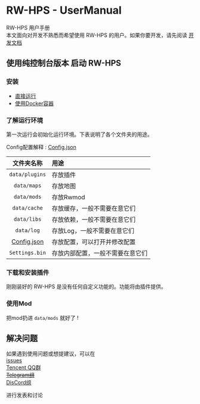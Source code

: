 # RW-HPS - UserManual

RW-HPS 用户手册  
本文面向对开发不熟悉而希望使用 RW-HPS 的用户。如果你要开发，请先阅读 [开发文档](../plugin/README.md)

## 使用纯控制台版本 启动 RW-HPS
### 安装
* [直接运行](Run.md)
* [使用Docker容器](../../../docker/README.md)

### 了解运行环境
第一次运行会初始化运行环境。下表说明了各个文件夹的用途。

Config配置解释 : [Config.json](Config.md)  

|          文件夹名称           | 用途               |
|:------------------------:|:-----------------|
|      `data/plugins`      | 存放插件             |
|       `data/maps`        | 存放地图             |
|       `data/mods`        | 存放Rwmod          |
|       `data/cache`       | 存放缓存，一般不需要在意它们   |
|       `data/libs`        | 存放依赖，一般不需要在意它们   |
|        `data/log`        | 存放Log，一般不需要在意它们  |
| [Config.json](Config.md) | 存放配置，可以打开并修改配置   |
|      `Settings.bin`      | 存放内部配置，一般不需要在意它们 |

### 下载和安装插件
刚刚装好的 RW-HPS 是没有任何自定义功能的。功能将由插件提供。

### 使用Mod
把mod扔进 `data/mods` 就好了 !

## 解决问题

如果遇到使用问题或想提建议，可以在  
[issues](https://github.com/RW-HPS/RW-HPS/issues)  
[Tencent QQ群](https://qm.qq.com/cgi-bin/qm/qr?k=qhJ6ekYF9pD9jO6j8H2rZw8ePAVypoU0&jump_from=webapi)  
<del>[Telegram组](https://t.me/RW_HPS) </del>  
[DisCord组](https://discord.gg/VwwxJhVG64)

进行发表和讨论